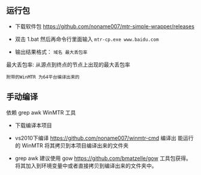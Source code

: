 
## 运行包 


<!-- ~~./a.exe gs.push.rgbvr.com 220.194.213.122~~ -->

- 下载软件包 https://github.com/noname007/mtr-simple-wrapper/releases 
- 双击 1.bat 然后再命令行里面输入 `mtr-cp.exe www.baidu.com`

- 输出结果格式：
`域名 最大丢包率`

最大丢包率: 从源点到终点的节点上出现的最大丢包率



`附带的WinMTR 为64平台编译出来的`

## 手动编译
依赖 grep awk WinMTR 工具

- 下载编译本项目

- vs2010下编译 https://github.com/noname007/winmtr-cmd 编译出 能运行的 WinMTR 将其拷贝到本项目编译出来的文件夹

- grep awk  建议使用 gow https://github.com/bmatzelle/gow 工具包获得。将其加入到环境变量中或者直接拷贝到编译出来的文件夹中。

